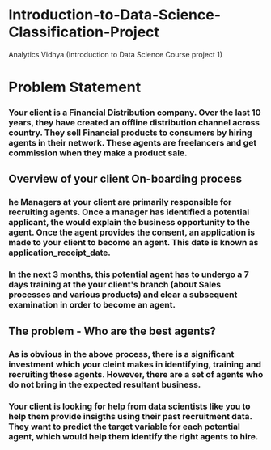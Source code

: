 # Introduction-to-Data-Science-Classification-Project
Analytics Vidhya (Introduction to Data Science Course project 1)

<h1>Problem Statement</h1>
<h3>Your client is a Financial Distribution company. Over the last 10 years, they have created an offline distribution channel across country. They sell Financial products to consumers by hiring agents in their network. These agents are freelancers and get commission when they make a product sale.</h3>

<h2>Overview of your client On-boarding process</h2>
<h3>he Managers at your client are primarily responsible for recruiting agents. Once a manager has identified a potential applicant, the would explain the business opportunity to the agent. Once the agent provides the consent, an application is made to your client to become an agent. This date is known as application_receipt_date.</h3>
<h3>In the next 3 months, this potential agent has to undergo a 7 days training at the your client's branch (about Sales processes and various products) and clear a subsequent examination in order to become an agent.</h3>

<h2>The problem - Who are the best agents?</h2>
<h3>As is obvious in the above process, there is a significant investment which your cleint makes in identifying, training and recruiting these agents. However, there are a set of agents who do not bring in the expected resultant business.</h3>
<h3>Your client is looking for help from data scientists like you to help them provide insigths using their past recruitment data. They want to predict the target variable for each potential agent, which would help them identify the right agents to hire.
</h3>
